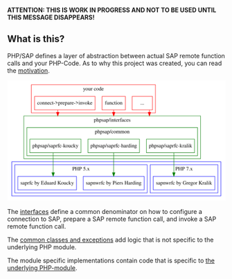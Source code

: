 **ATTENTION: THIS IS WORK IN PROGRESS AND NOT TO BE USED UNTIL THIS MESSAGE
 DISAPPEARS!**

## What is this?

PHP/SAP defines a layer of abstraction between actual SAP remote function calls
 and your PHP-Code. As to why this project was created, you can read the
 [motivation](motivation).

[![PHP/SAP](res/php-sap.svg)](res/php-sap.svg)

The [interfaces][interfaces] define a common denominator on how to configure a
 connection to SAP, prepare a SAP remote function call, and invoke a SAP remote
 function call.

The [common classes and exceptions][common] add logic that is not specific to
 the underlying PHP module.

The module specific implementations contain code that is specific to [the
 underlying PHP-module](php-modules).

[interfaces]: https://github.com/php-sap/interfaces "Interfaces for implementing the PHP/SAP API."
[common]: https://github.com/php-sap/common "Exceptions and abstract classes containing logic for PHP/SAP that is not specific to the underlying PHP module."
